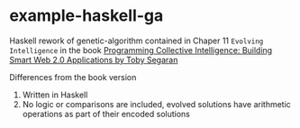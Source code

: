 # example-haskell-ga

Haskell rework of genetic-algorithm contained in Chaper 11 `Evolving Intelligence` in the book 
[Programming Collective Intelligence: Building Smart Web 2.0 Applications by Toby Segaran](https://www.amazon.com/Programming-Collective-Intelligence-Building-Applications/dp/0596529325)

Differences from the book version
1. Written in Haskell
2. No logic or comparisons are included, evolved solutions have arithmetic operations as part of their encoded solutions
